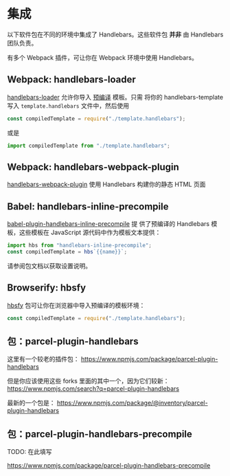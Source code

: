 # 集成

以下软件包在不同的环境中集成了 Handlebars。这些软件包 **并非** 由 Handlebars 团队负责。

有多个 Webpack 插件，可让你在 Webpack 环境中使用 Handlebars。

## Webpack: handlebars-loader

[handlebars-loader](https://github.com/pcardune/handlebars-loader) 允许你导入 [预编译](./precompilation.html) 模板。只需
将你的 handlebars-template 写入 `template.handlebars` 文件中，然后使用

```js
const compiledTemplate = require("./template.handlebars");
```

或是

```js
import compiledTemplate from "./template.handlebars";
```

## Webpack: handlebars-webpack-plugin

[handlebars-webpack-plugin](https://github.com/sagold/handlebars-webpack-plugin) 使用 Handlebars 构建你的静态 HTML 页面

## Babel: handlebars-inline-precompile

[babel-plugin-handlebars-inline-precompile](https://github.com/jamiebuilds/babel-plugin-handlebars-inline-precompile) 提
供了预编译的 Handlebars 模板，这些模板在 JavaScript 源代码中作为模板文本提供：

```js
import hbs from "handlebars-inline-precompile";
const compiledTemplate = hbs`{{name}}`;
```

请参阅包文档以获取设置说明。

## Browserify: hbsfy

[hbsfy](https://www.npmjs.com/package/hbsfy) 包可让你在浏览器中导入预编译的模板环境：

```js
const compiledTemplate = require("./template.handlebars");
```

## 包：parcel-plugin-handlebars

这里有一个较老的插件包： https://www.npmjs.com/package/parcel-plugin-handlebars

但是你应该使用这些 forks 里面的其中一个，因为它们较新： https://www.npmjs.com/search?q=parcel-plugin-handlebars

最新的一个包是： https://www.npmjs.com/package/@inventory/parcel-plugin-handlebars

## 包：parcel-plugin-handlebars-precompile

TODO: 在此填写

https://www.npmjs.com/package/parcel-plugin-handlebars-precompile
